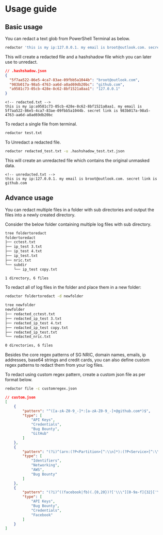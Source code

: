 # Usage guide

## Basic usage

You can redact a text glob from PowerShell Terminal as below.

```bash
redactor 'this is my ip:127.0.0.1. my email is broot@outlook.com. secret link is github.com'
```

This will create a redacted file and a hashshadow file which you can later use to unredact.

```json
// .hashshadow.json
{
  "5f7aa522-86e5-4ca7-83ae-09fbb5a1044b": "broot@outlook.com",
  "983b017a-98a5-4763-aa6d-a8ad69db20bc": "github.com",
  "a9581c73-05cb-428e-8c62-8bf1521a8aa1": "127.0.0.1"
}
```

```text
<!-- redacted.txt -->
this is my ip:a9581c73-05cb-428e-8c62-8bf1521a8aa1. my email is 5f7aa522-86e5-4ca7-83ae-09fbb5a1044b. secret link is 983b017a-98a5-4763-aa6d-a8ad69db20bc
```

To redact a single file from terminal.

```bash
redactor test.txt 
```

To Unredact a redacted file.

```bash
redactor redacted_test.txt -u .hashshadow_test.txt.json 
```

This will create an unredacted file which contains the original unmasked data.

```text
<!-- unredacted.txt -->
this is my ip:127.0.0.1. my email is broot@outlook.com. secret link is github.com
```

## Advance usage

You can redact multiple files in a folder with sub directories and output the files into a newly created directory.

Consider the below folder containing multiple log files with sub directory.

```bash
tree foldertoredact 
foldertoredact
├── cctest.txt
├── ip_test 3.txt
├── ip_test 4.txt
├── ip_test.txt
├── nric.txt
└── subdir
    └── ip_test copy.txt

1 directory, 6 files
```

To redact all of log files in the folder and place them in a new folder:

```bash
redactor foldertoredact -d newfolder
```

```bash
tree newfolder
newfolder
├── redacted_cctest.txt
├── redacted_ip_test 3.txt
├── redacted_ip_test 4.txt
├── redacted_ip_test copy.txt
├── redacted_ip_test.txt
└── redacted_nric.txt

0 directories, 6 files
```

Besides the core regex patterns of SG NRIC, domain names, emails, ip addresses, base64 strings and credit cards, you can also define custom regex patterns to redact them from your log files.

To redact using custom regex pattern, create a custom json file as per format below.

```bash
redactor file -c customregex.json
```

```json
// custom.json
[
    {
        "pattern": "^([a-zA-Z0-9_-]*:[a-zA-Z0-9_-]+@github.com*)$",
        "type": [
            "API Keys",
            "Credentials",
            "Bug Bounty",
            "GitHub"
        ]
    },
    {
        "pattern": "(?i)^(arn:(?P<Partition>[^:\\n]*):(?P<Service>[^:\\n]*):(?P<Region>[^:\\n]*):(?P<AccountID>[^:\\n]*):(?P<Ignore>(?P<ResourceType>[^:\\/\\n]*)[:\\/])?(?P<Resource>.*))$",
        "type": [
            "Identifiers",
            "Networking",
            "AWS",
            "Bug Bounty"
        ]
    },
    {
        "pattern": "(?i)^((facebook|fb)(.{0,20})?['\\\"][0-9a-f]{32}['\\\"])$",
        "type": [
            "API Keys",
            "Bug Bounty",
            "Credentials",
            "Facebook"
        ]
    }
]
```
